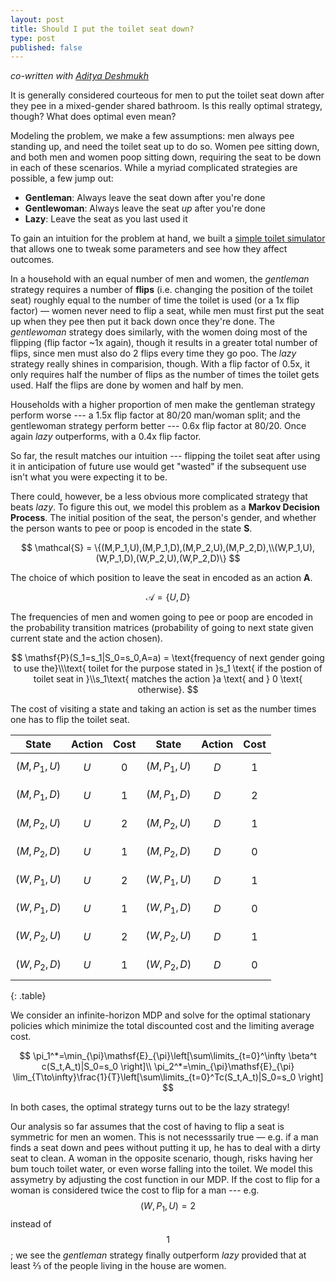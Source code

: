```yaml
---
layout: post
title: Should I put the toilet seat down?
type: post
published: false
---
```


_co-written with [Aditya Deshmukh](https://scholar.google.com/citations?hl=en&user=pd3lkmUAAAAJ)_

It is generally considered courteous for men to put the toilet seat down after
they pee in a mixed-gender shared bathroom. Is this really optimal strategy,
though? What does optimal even mean?

Modeling the problem, we make a few assumptions: men always pee standing up, and need the
toilet seat up to do so. Women pee sitting down, and both men and women poop
sitting down, requiring the seat to be down in each of these scenarios. While a
myriad complicated strategies are possible, a few jump out:

- **Gentleman**: Always leave the seat down after you're done
- **Gentlewoman**: Always leave the seat _up_ after you're done
- **Lazy**: Leave the seat as you last used it

To gain an intuition for the problem at hand, we built a
[simple toilet simulator](/toilet-protocol)
that allows one to tweak some parameters and see how they affect
outcomes.

In a household with an equal number of men and women, the _gentleman_
strategy requires a number of **flips** (i.e. changing the position of the
toilet seat) roughly equal to the number of time the toilet is used (or a 1x
flip factor) — women never need to flip a seat, while men must first put the
seat up when they pee then put it back down once they're done. The _gentlewoman_
strategy does similarly, with the women doing most of the
flipping (flip factor ~1x again), though it results in a greater total number of
flips, since men must also do 2 flips every time they go poo. The _lazy_
strategy really shines in comparision, though. With a flip factor of 0.5x, it
only requires half the number of flips as the number of times the toilet gets
used. Half the flips are done by women and half by men.

Households with a higher proportion of men make the gentleman strategy perform
worse --- a 1.5x flip factor at 80/20 man/woman split; and the gentlewoman
strategy perform better --- 0.6x flip factor at 80/20. Once again _lazy_
outperforms, with a 0.4x flip factor.

So far, the result matches our intuition --- flipping the toilet seat after
using it in anticipation of future use would get "wasted" if the subsequent use
isn't what you were expecting it to be.

There could, however, be a less obvious more complicated strategy that beats
_lazy_. To figure this out, we model this problem as a **Markov Decision
Process**. The initial position of the seat, the person's gender, and whether
the person wants to pee or poop is encoded in the state **S**.

$$ \mathcal{S} = \{(M,P_1,U),(M,P_1,D),(M,P_2,U),(M,P_2,D),\\(W,P_1,U),(W,P_1,D),(W,P_2,U),(W,P_2,D)\} $$

The choice of which
position to leave the seat in encoded as an action **A**.

$$ \mathcal{A} = \{U,D\} $$

The frequencies of men
and women going to pee or poop are encoded in the probability transition
matrices (probability of going to next state given current state and the action
chosen).

$$
\mathsf{P}(S_1=s_1|S_0=s_0,A=a) =
\text{frequency of next gender going to use the}\\\text{ toilet for the purpose stated in }s_1
\text{ if the postion of toilet seat in }\\s_1\text{ matches the action }a \text{ and }
0 \text{ otherwise}.
$$

The cost of visiting a state and taking an action is set as the number
times one has to flip the toilet seat.

| State         | Action | Cost | State         | Action | Cost |
| :-------------: | :------: | :----: | :-------------: | :------: | :----: |
| $$(M,P_1,U)$$ | $$U$$  | $$0$$    | $$(M,P_1,U)$$ | $$D$$  | $$1$$    |
| $$(M,P_1,D)$$ | $$U$$  | $$1$$    | $$(M,P_1,D)$$ | $$D$$  | $$2$$    |
| $$(M,P_2,U)$$ | $$U$$  | $$2$$    | $$(M,P_2,U)$$ | $$D$$  | $$1$$    |
| $$(M,P_2,D)$$ | $$U$$  | $$1$$    | $$(M,P_2,D)$$ | $$D$$  | $$0$$    |
| $$(W,P_1,U)$$ | $$U$$  | $$2$$    | $$(W,P_1,U)$$ | $$D$$  | $$1$$    |
| $$(W,P_1,D)$$ | $$U$$  | $$1$$    | $$(W,P_1,D)$$ | $$D$$  | $$0$$    |
| $$(W,P_2,U)$$ | $$U$$  | $$2$$    | $$(W,P_2,U)$$ | $$D$$  | $$1$$    |
| $$(W,P_2,D)$$ | $$U$$  | $$1$$    | $$(W,P_2,D)$$ | $$D$$  | $$0$$    |
{: .table}

We consider an infinite-horizon MDP and
solve for the optimal stationary policies which minimize the total discounted
cost and the limiting average cost.

$$
\pi_1^*=\min_{\pi}\mathsf{E}_{\pi}\left[\sum\limits_{t=0}^\infty \beta^t c(S_t,A_t)|S_0=s_0 \right]\\
\pi_2^*=\min_{\pi}\mathsf{E}_{\pi} \lim_{T\to\infty}\frac{1}{T}\left[\sum\limits_{t=0}^Tc(S_t,A_t)|S_0=s_0 \right]
$$

In both cases, the optimal strategy turns out to be the lazy strategy!

Our analysis so far assumes that the cost of having to flip a seat is symmetric
for men an women. This is not necesssarily true — e.g. if a man finds a seat
down and pees without putting it up, he has to deal with a dirty seat to clean.
A woman in the opposite scenario, though, risks having her bum touch toilet
water, or even worse falling into the toilet. We model this assymetry by
adjusting the cost function in our MDP. If the cost to flip for a woman is
considered twice the cost to flip for a man --- e.g.  $$(W,P_1,U) = 2$$ instead
of $$1$$; we see the _gentleman_ strategy
finally outperform _lazy_ provided that at least ⅔ of the people living in the
house are women.
